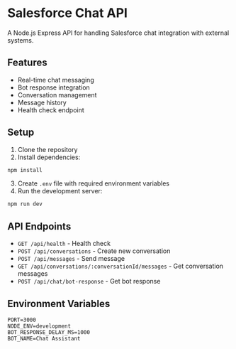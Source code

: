 # Salesforce Chat API

A Node.js Express API for handling Salesforce chat integration with external systems.

## Features

- Real-time chat messaging
- Bot response integration
- Conversation management
- Message history
- Health check endpoint

## Setup

1. Clone the repository
2. Install dependencies:

```bash
npm install
```

3. Create `.env` file with required environment variables
4. Run the development server:

```bash
npm run dev
```

## API Endpoints

- `GET /api/health` - Health check
- `POST /api/conversations` - Create new conversation
- `POST /api/messages` - Send message
- `GET /api/conversations/:conversationId/messages` - Get conversation messages
- `POST /api/chat/bot-response` - Get bot response

## Environment Variables

```
PORT=3000
NODE_ENV=development
BOT_RESPONSE_DELAY_MS=1000
BOT_NAME=Chat Assistant
```
